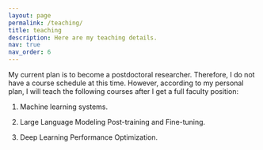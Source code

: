```yaml
---
layout: page
permalink: /teaching/
title: teaching
description: Here are my teaching details.
nav: true
nav_order: 6
---
```


My current plan is to become a postdoctoral researcher. Therefore, I do not have a course schedule at this time. However, according to my personal plan, I will teach the following courses after I get a full faculty position:

1. Machine learning systems.
   
2. Large Language Modeling Post-training and Fine-tuning.

3. Deep Learning Performance Optimization.
